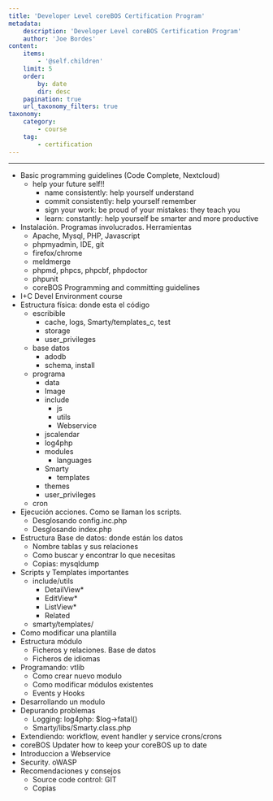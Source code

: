 ```yaml
---
title: 'Developer Level coreBOS Certification Program'
metadata:
    description: 'Developer Level coreBOS Certification Program'
    author: 'Joe Bordes'
content:
    items:
        - '@self.children'
    limit: 5
    order:
        by: date
        dir: desc
    pagination: true
    url_taxonomy_filters: true
taxonomy:
    category:
        - course
    tag:
        - certification
---
```

---

-   Basic programming guidelines (Code Complete, Nextcloud)
     -   help your future self!!
         -   name consistently: help yourself understand
         -   commit consistently: help yourself remember
         -   sign your work: be proud of your mistakes: they teach you
         -   learn: constantly: help yourself be smarter and more productive
-   Instalación. Programas involucrados. Herramientas
     -   Apache, Mysql, PHP, Javascript
     -   phpmyadmin, IDE, git
     -   firefox/chrome
     -   meldmerge
     -   phpmd, phpcs, phpcbf, phpdoctor
     -   phpunit
     -   coreBOS Programming and committing guidelines
-   I+C Devel Environment course
-   Estructura física: donde esta el código
     -   escribible
         -   cache, logs, Smarty/templates_c, test
         -   storage
         -   user_privileges
     -   base datos
         -   adodb
         -   schema, install
     -   programa
         -   data
         -   Image
         -   include
             -   js
             -   utils
             -   Webservice
         -   jscalendar
         -   log4php
         -   modules
             -   languages
         -   Smarty
             -   templates
         -   themes
         -   user_privileges
     -   cron
-   Ejecución acciones. Como se llaman los scripts.
     -   Desglosando config.inc.php
     -   Desglosando index.php
-   Estructura Base de datos: donde están los datos
     -   Nombre tablas y sus relaciones
     -   Como buscar y encontrar lo que necesitas
     -   Copias: mysqldump
-   Scripts y Templates importantes
     -   include/utils
         -   DetailView*
         -   EditView*
         -   ListView*
         -   Related
     -   smarty/templates/
-   Como modificar una plantilla
-   Estructura módulo
     -   Ficheros y relaciones. Base de datos
     -   Ficheros de idiomas
-   Programando: vtlib
     -   Como crear nuevo modulo
     -   Como modificar módulos existentes
     -   Events y Hooks
-   Desarrollando un modulo
-   Depurando problemas
     -   Logging: log4php: $log→fatal()
     -   Smarty/libs/Smarty.class.php
-   Extendiendo: workflow, event handler y service crons/crons
-   coreBOS Updater how to keep your coreBOS up to date
-   Introduccion a Webservice
-   Security. oWASP
-   Recomendaciones y consejos
     -   Source code control: GIT
     -   Copias
